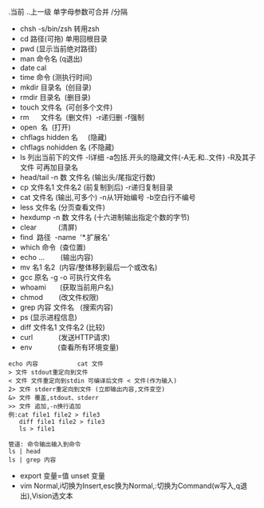 .当前 ..上一级 单字母参数可合并 /分隔
+ chsh -s/bin/zsh 转用zsh
+ cd 路径(可拖) 单用回根目录
+ pwd (显示当前绝对路径)
+ man 命令名 (q退出)
+ date cal 
+ time 命令 (测执行时间)
+ mkdir 目录名 &zwj; (创目录)
+ rmdir 目录名 &zwj; (删目录)
+ touch 文件名 &zwj; (可创多个文件)
+ rm &zwj; &zwj; &zwj; &zwj; &zwj; 文件名 &zwj; &zwj;(删文件) &zwj; -r递归删 -f强制
+ open &zwj; 名&zwj; &zwj; (打开)
+ chflags hidden 名 &zwj; &zwj; &zwj; &zwj; (隐藏)
+ chflags nohidden 名&zwj; (不隐藏)
+ ls 列出当前下的文件 -l详细 -a包括.开头的隐藏文件(-A无.和..文件) -R及其子文件 可再加目录名
+ head/tail -n 数 文件名 (输出头/尾指定行数)
+ cp 文件名1 文件名2 (前复制到后) -r递归复制目录
+ cat 文件名 (输出,可多个) -n从1开始编号 -b空白行不编号
+ less 文件名 (分页查看文件)
+ hexdump -n 数 文件名 (十六进制输出指定个数的字节)
+ clear&zwj; &zwj; &zwj; &zwj; &zwj; &zwj; &zwj; &zwj; &zwj; &zwj; &zwj; (清屏)
+ find &zwj; 路径 &zwj; -name &zwj; '*.扩展名'
+ which 命令 &zwj; (查位置)
+ echo ... &zwj; &zwj; &zwj; &zwj; &zwj; &zwj; &zwj; (输出内容)
+ mv 名1 名2 &zwj; (内容/整体移到最后一个或改名)
+ gcc 原名 -g -o 可执行文件名
+ whoami&zwj; &zwj; &zwj; &zwj; &zwj; &zwj; &zwj;  (获取当前用户名)
+ chmod &zwj; &zwj; &zwj; &zwj; &zwj; &zwj; &zwj; (改文件权限)
+ grep 内容 文件名 &zwj; &zwj; (搜索内容)
+ ps (显示进程信息)
+ diff 文件名1 文件名2 (比较)
+ curl &zwj; &zwj; &zwj; &zwj; &zwj; &zwj; &zwj; &zwj; &zwj; &zwj; &zwj; &zwj; (发送HTTP请求)
+ env &zwj; &zwj; &zwj; &zwj; &zwj; &zwj; &zwj; &zwj; &zwj; &zwj; &zwj; &zwj; (查看所有环境变量)
~~~
echo 内容           cat 文件
> 文件 stdout重定向到文件 
< 文件 文件重定向到stdin 可编译后文件 < 文件(作为输入)
2> 文件 stderr重定向到文件 (立即输出内容,文件变空)
&> 文件 覆盖,stdout、stderr
>> 文件 追加,-n换行追加
例:cat file1 file2 > file3
   diff file1 file2 > file3
   ls > file1
~~~
~~~
管道: 命令输出输入到命令
ls | head 
ls | grep 内容
~~~
+ export 变量=值 unset 变量
+ vim Normal,i切换为Insert,esc换为Normal,:切换为Command(w写入,q退出),Vision选文本